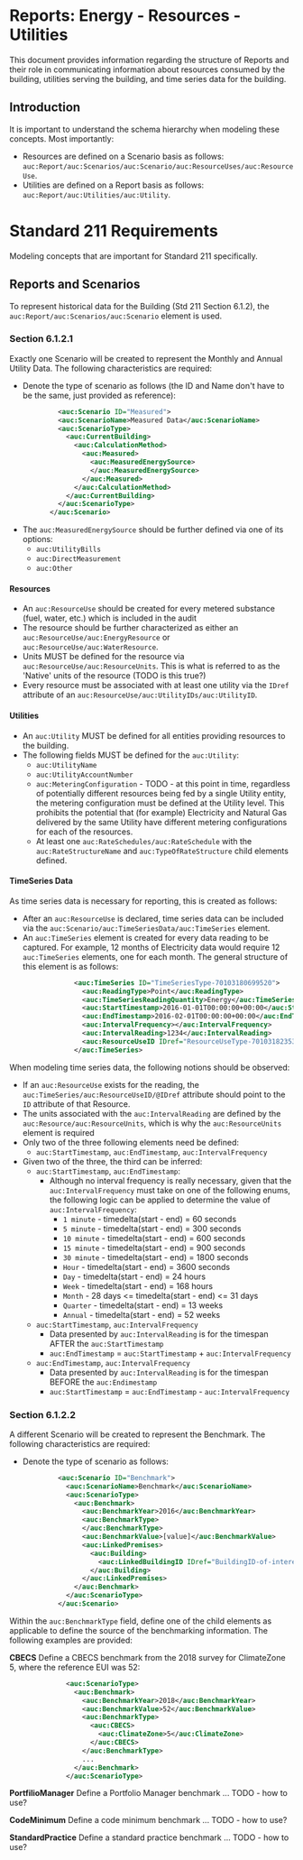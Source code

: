 # Reports: Energy - Resources - Utilities
This document provides information regarding the structure of Reports and their role in communicating information about resources consumed by the building, utilities serving the building, and time series data for the building.

## Introduction
It is important to understand the schema hierarchy when modeling these concepts.  Most importantly:
- Resources are defined on a Scenario basis as follows: `auc:Report/auc:Scenarios/auc:Scenario/auc:ResourceUses/auc:ResourceUse`.  
- Utilities are defined on a Report basis as follows: `auc:Report/auc:Utilities/auc:Utility`.

# Standard 211 Requirements
Modeling concepts that are important for Standard 211 specifically.

## Reports and Scenarios
To represent historical data for the Building (Std 211 Section 6.1.2), the `auc:Report/auc:Scenarios/auc:Scenario` element is used.

### Section 6.1.2.1
Exactly one Scenario will be created to represent the Monthly and Annual Utility Data.  The following characteristics are required:
- Denote the type of scenario as follows (the ID and Name don't have to be the same, just provided as reference):
```xml
            <auc:Scenario ID="Measured">
            <auc:ScenarioName>Measured Data</auc:ScenarioName>
            <auc:ScenarioType>
              <auc:CurrentBuilding>
                <auc:CalculationMethod>
                  <auc:Measured>
                    <auc:MeasuredEnergySource>
                    </auc:MeasuredEnergySource>
                  </auc:Measured>
                </auc:CalculationMethod>
              </auc:CurrentBuilding>
            </auc:ScenarioType>
          </auc:Scenario>
```
- The `auc:MeasuredEnergySource` should be further defined via one of its options:
    - `auc:UtilityBills`
    - `auc:DirectMeasurement`
    - `auc:Other`

#### Resources
- An `auc:ResourceUse` should be created for every metered substance (fuel, water, etc.) which is included in the audit
- The resource should be further characterized as either an `auc:ResourceUse/auc:EnergyResource` or `auc:ResourceUse/auc:WaterResource`.
- Units MUST be defined for the resource via `auc:ResourceUse/auc:ResourceUnits`.  This is what is referred to as the 'Native' units of the resource (TODO is this true?)
- Every resource must be associated with at least one utility via the `IDref` attribute of an `auc:ResourceUse/auc:UtilityIDs/auc:UtilityID`.

#### Utilities
- An `auc:Utility` MUST be defined for all entities providing resources to the building.
- The following fields MUST be defined for the `auc:Utility`:
    - `auc:UtilityName`
    - `auc:UtilityAccountNumber`
    - `auc:MeteringConfiguration` - TODO - at this point in time, regardless of potentially different resources being fed by a single Utility entity, the metering configuration must be defined at the Utility level.  This prohibits the potential that (for example) Electricity and Natural Gas delivered by the same Utility have different metering configurations for each of the resources.  
    - At least one `auc:RateSchedules/auc:RateSchedule` with the `auc:RateStructureName` and `auc:TypeOfRateStructure` child elements defined.
    
#### TimeSeries Data
As time series data is necessary for reporting, this is created as follows:
- After an `auc:ResourceUse` is declared, time series data can be included via the `auc:Scenario/auc:TimeSeriesData/auc:TimeSeries` element.
- An `auc:TimeSeries` element is created for every data reading to be captured.  For example, 12 months of Electricity data would require 12 `auc:TimeSeries` elements, one for each month.  The general structure of this element is as follows:
```xml
                <auc:TimeSeries ID="TimeSeriesType-70103180699520">
                  <auc:ReadingType>Point</auc:ReadingType>
                  <auc:TimeSeriesReadingQuantity>Energy</auc:TimeSeriesReadingQuantity>
                  <auc:StartTimestamp>2016-01-01T00:00:00+00:00</auc:StartTimestamp>
                  <auc:EndTimestamp>2016-02-01T00:00:00+00:00</auc:EndTimestamp>
                  <auc:IntervalFrequency></auc:IntervalFrequency>
                  <auc:IntervalReading>1234</auc:IntervalReading>
                  <auc:ResourceUseID IDref="ResourceUseType-70103182353720"></auc:ResourceUseID>
                </auc:TimeSeries>
```
When modeling time series data, the following notions should be observed:
- If an `auc:ResourceUse` exists for the reading, the `auc:TimeSeries/auc:ResourceUseID/@IDref` attribute should point to the `ID` attribute of that Resource.
- The units associated with the `auc:IntervalReading` are defined by the `auc:Resource/auc:ResourceUnits`, which is why the `auc:ResourceUnits` element is required
- Only two of the three following elements need be defined:
    - `auc:StartTimestamp`, `auc:EndTimestamp`, `auc:IntervalFrequency`
- Given two of the three, the third can be inferred:
    - `auc:StartTimestamp`, `auc:EndTimestamp`:
        - Although no interval frequency is really necessary, given that the `auc:IntervalFrequency` must take on one of the following enums, the following logic can be applied to determine the value of `auc:IntervalFrequency`:
            - `1 minute` - timedelta(start - end) = 60 seconds
            - `5 minute` - timedelta(start - end) = 300 seconds
            - `10 minute` - timedelta(start - end) = 600 seconds
            - `15 minute` - timedelta(start - end) = 900 seconds
            - `30 minute` - timedelta(start - end) = 1800 seconds
            - `Hour` - timedelta(start - end) = 3600 seconds
            - `Day` -  timedelta(start - end) = 24 hours
            - `Week` - timedelta(start - end) = 168 hours
            - `Month` - 28 days <= timedelta(start - end) <= 31 days
            - `Quarter` - timedelta(start - end) = 13 weeks
            - `Annual` - timedelta(start - end) = 52 weeks
    - `auc:StartTimestamp`, `auc:IntervalFrequency`
        - Data presented by `auc:IntervalReading` is for the timespan AFTER the `auc:StartTimestamp`
        - `auc:EndTimestamp` = `auc:StartTimestamp` + `auc:IntervalFrequency`
    - `auc:EndTimestamp`, `auc:IntervalFrequency`
        - Data presented by `auc:IntervalReading` is for the timespan BEFORE the `auc:Endimestamp`
        - `auc:StartTimestamp` = `auc:EndTimestamp` - `auc:IntervalFrequency`


### Section 6.1.2.2
A different Scenario will be created to represent the Benchmark.  The following characteristics are required:
- Denote the type of scenario as follows:
```xml
            <auc:Scenario ID="Benchmark">
              <auc:ScenarioName>Benchmark</auc:ScenarioName>
              <auc:ScenarioType>
                <auc:Benchmark>
                  <auc:BenchmarkYear>2016</auc:BenchmarkYear>
                  <auc:BenchmarkType>
                  </auc:BenchmarkType>
                  <auc:BenchmarkValue>[value]</auc:BenchmarkValue>
                  <auc:LinkedPremises>
                    <auc:Building>
                      <auc:LinkedBuildingID IDref="BuildingID-of-interest"></auc:LinkedBuildingID>
                    </auc:Building>
                  </auc:LinkedPremises>
                </auc:Benchmark>
              </auc:ScenarioType>
            </auc:Scenario>
```
Within the `auc:BenchmarkType` field, define one of the child elements as applicable to define the source of the benchmarking information.  The following examples are provided:

__CBECS__
Define a CBECS benchmark from the 2018 survey for ClimateZone 5, where the reference EUI was 52:
```xml
              <auc:ScenarioType>
                <auc:Benchmark>
                  <auc:BenchmarkYear>2018</auc:BenchmarkYear>
                  <auc:BenchmarkValue>52</auc:BenchmarkValue>
                  <auc:BenchmarkType>
                    <auc:CBECS>
                      <auc:ClimateZone>5</auc:ClimateZone>
                    </auc:CBECS>
                  </auc:BenchmarkType>
                  ...
                </auc:Benchmark>
              </auc:ScenarioType>
```

__PortfilioManager__
Define a Portfolio Manager benchmark ... TODO - how to use?

__CodeMinimum__
Define a code minimum benchmark ... TODO - how to use?

__StandardPractice__
Define a standard practice benchmark  ... TODO - how to use?


